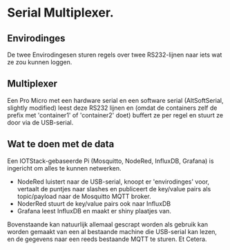 # Serial Multiplexer.

## Envirodinges

De twee Envirodingesen sturen regels over twee RS232-lijnen naar iets wat ze zou kunnen loggen.

## Multiplexer

Een Pro Micro met een hardware serial en een software serial (AltSoftSerial, slightly modified) leest
deze RS232 lijnen en (omdat de containers zelf de prefix met 'container1' of 'container2' doet) buffert
ze per regel en stuurt ze door via de USB-serial.

## Wat te doen met de data

Een IOTStack-gebaseerde Pi (Mosquitto, NodeRed, InfluxDB, Grafana) is ingericht om alles te kunnen netwerken.

- NodeRed luistert naar de USB-serial, knoopt er 'envirodinges' voor, vertaalt de puntjes naar slashes en publiceert de key/value pairs als topic/payload naar de Mosquitto MQTT broker.
- NoderRed stuurt de key/value pairs ook naar InfluxDB
- Grafana leest InfluxDB en maakt er shiny plaatjes van.

Bovenstaande kan natuurlijk allemaal gescrapt worden als gebruik kan worden gemaakt van een al bestaande machine die USB-serial kan lezen, en de gegevens naar een reeds bestaande MQTT te sturen. Et Cetera.



